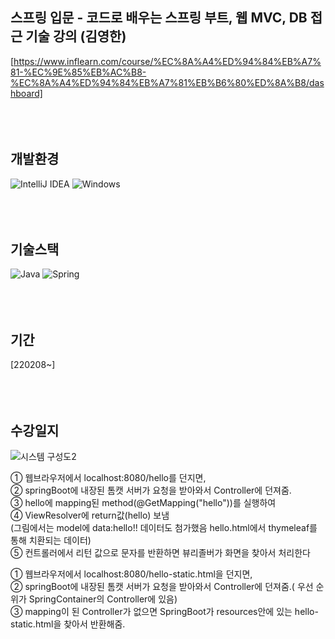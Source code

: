 ## 스프링 입문 - 코드로 배우는 스프링 부트, 웹 MVC, DB 접근 기술 강의 (김영한)
[https://www.inflearn.com/course/%EC%8A%A4%ED%94%84%EB%A7%81-%EC%9E%85%EB%AC%B8-%EC%8A%A4%ED%94%84%EB%A7%81%EB%B6%80%ED%8A%B8/dashboard]
<br /><br /><br /><br />
 
 
## 개발환경
![IntelliJ IDEA](https://img.shields.io/badge/IntelliJIDEA-000000.svg?style=for-the-badge&logo=intellij-idea&logoColor=white)
![Windows](https://img.shields.io/badge/Windows-0078D6?style=for-the-badge&logo=windows&logoColor=white)
<br /><br /><br /><br />

## 기술스택
![Java](https://img.shields.io/badge/java-%23ED8B00.svg?style=for-the-badge&logo=java&logoColor=white)
![Spring](https://img.shields.io/badge/spring-%236DB33F.svg?style=for-the-badge&logo=spring&logoColor=white)
<br /><br /><br /><br />

## 기간
[220208~]
<br /><br /><br /><br />

## 수강일지
![시스템 구성도2](https://user-images.githubusercontent.com/28974240/152991297-57ef60c6-d985-43aa-a933-d628ac121348.png)


① 웹브라우저에서 localhost:8080/hello를 던지면, <br />
② springBoot에 내장된 톰캣 서버가 요청을 받아와서 Controller에 던져줌. <br />
③ hello에 mapping된 method(@GetMapping("hello"))를 실행하여<br />
④ ViewResolver에 return값(hello) 보냄<br />
(그림에서는 model에 data:hello!! 데이터도 첨가했음 hello.html에서 thymeleaf를 통해 치환되는 데이터)<br />
⑤ 컨트롤러에서 리턴 값으로 문자를 반환하면 뷰리졸버가 화면을 찾아서 처리한다



① 웹브라우저에서 localhost:8080/hello-static.html을 던지면, <br />
② springBoot에 내장된 톰캣 서버가 요청을 받아와서 Controller에 던져줌.( 우선 순위가 SpringContainer의 Controller에 있음)<br />
③ mapping이 된 Controller가 없으면 SpringBoot가 resources안에 있는 hello-static.html을 찾아서 반환해줌.


